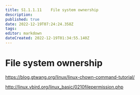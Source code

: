 ```yaml
---
title: S1.1.1.11	File system ownership
description: 
published: true
date: 2022-12-19T07:24:24.358Z
tags: 
editor: markdown
dateCreated: 2022-12-19T01:34:55.140Z
---
```


# File system ownership
https://blog.gtwang.org/linux/linux-chown-command-tutorial/

http://linux.vbird.org/linux_basic/0210filepermission.php
